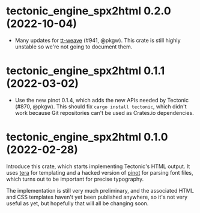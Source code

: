 # tectonic_engine_spx2html 0.2.0 (2022-10-04)

- Many updates for [tt-weave] (#941, @pkgw). This crate is still highly unstable
  so we're not going to document them.

[tt-weave]: https://github.com/pkgw/tt-weave/


# tectonic_engine_spx2html 0.1.1 (2022-03-02)

- Use the new pinot 0.1.4, which adds the new APIs needed by Tectonic (#870,
  @pkgw). This should fix `cargo install tectonic`, which didn't work because
  Git repositories can't be used as Crates.io dependencies.


# tectonic_engine_spx2html 0.1.0 (2022-02-28)

Introduce this crate, which starts implementing Tectonic's HTML output. It uses
[tera] for templating and a hacked version of [pinot] for parsing font files,
which turns out to be important for precise typography.

The implementation is still very much preliminary, and the associated HTML and
CSS templates haven't yet been published anywhere, so it's not very useful as
yet, but hopefully that will all be changing soon.

[tera]: https://crates.io/crates/tera
[pinot]: https://crates.io/crates/pinot

